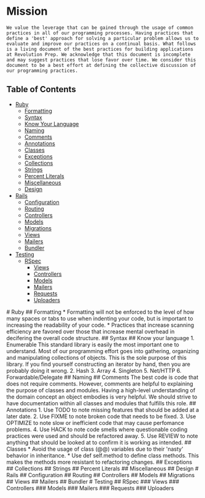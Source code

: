 # Mission

    We value the leverage that can be gained through the usage of common practices in all of our programming processes. Having practices that define a 'best' approach for solving a particular problem allows us to evaluate and improve our practices on a continual basis. What follows is a living document of the best practices for building applications at Revolution Prep. We acknowledge that this document is incomplete and may suggest practices that lose favor over time. We consider this document to be a best effort at defining the collective discussion of our programming practices.

## Table of Contents

* [Ruby](#ruby)
    * [Formatting](#formatting)
    * [Syntax](#syntax)
    * [Know Your Language](#language)
    * [Naming](#naming)
    * [Comments](#comments)
    * [Annotations](#annotations)
    * [Classes](#classes)
    * [Exceptions](#exceptions)
    * [Collections](#collections)
    * [Strings](#strings)
    * [Percent Literals](#literals)
    * [Miscellaneous](#misc)
    * [Design](#design)
* [Rails](#rails)
    * [Configuration](#configuration)
    * [Routing](#routing)
    * [Controllers](#controllers)
    * [Models](#models)
    * [Migrations](#migrations)
    * [Views](#views)
    * [Mailers](#mailers)
    * [Bundler](#bundler)
* [Testing](#testing)
    * [RSpec](#rspec)
        * [Views](#rspec-views)
        * [Controllers](#rspec-controllers)
        * [Models](#rspec-models)
        * [Mailers](#rspec-mailers)
        * [Requests](#rspec-requests)
        * [Uploaders](#rspec-uploaders)

<a name='ruby'>
# Ruby

<a name='formatting'>
## Formatting
    * Formatting will not be enforced to the level of how many spaces or tabs to use when indenting your code, but is important to increasing the readability of your code.
    * Practices that increase scanning efficiency are favored over those that increase mental overhead in decifering the overall code structure.

<a name='syntax'>
## Syntax
  
<a name='language'>
## Know your language
  1. Enumerable
    This standard library is easily the most important one to understand. Most of our programming effort goes
    into gathering, organizing and manipulating collections of objects. This is the sole purpose of this
    library. If you find yourself constructing an iterator by hand, then you are probably doing it wrong.
  2. Hash
  3. Array
  4. Singleton
  5. Net/HTTP
  6. Forwardable/Delegate

<a name='naming'>
## Naming

<a name='comments'>
## Comments
  The best code is code that does not require comments. However, comments are helpful to explaining the purpose
  of classes and modules. Having a high-level understanding of the domain concept an object embodies is very
  helpful. We should strive to have documentation within all classes and modules that fulfills this role.

<a name='annotations'>
## Annotations
  1. Use TODO to note missing features that should be added at a later date.
  2. Use FIXME to note broken code that needs to be fixed.
  3. Use OPTIMIZE to note slow or inefficient code that may cause perfomance problems.
  4. Use HACK to note code smells where questionable coding practices were used and should be refactored away.
  5. Use REVIEW to note anything that should be looked at to confirm it is working as intended.

<a name='classes'>
## Classes
  * Avoid the usage of class (@@) variables due to their 'nasty' behavior in inheritance.
  * Use def self.method to define class methods. This makes the methods more resistant to refactoring changes.

<a name='exceptions'>
## Exceptions

<a name='collections'>
## Collections

<a name='strings'>
## Strings

<a name='literals'>
## Percent Literals

<a name='miscellaneous'>
## Miscellaneous

<a name='design'>
## Design

<a name='rails'>
# Rails

<a name='configuration'>
## Configuration

<a name='routing'>
## Routing

<a name='controllers'>
## Controllers

<a name='models'>
## Models

<a name='migrations'>
## Migrations

<a name='views'>
## Views

<a name='mailers'>
## Mailers

<a name='bundler'>
## Bundler

<a name='testing'>
# Testing

<a name='rspec'>
## RSpec

<a name='rspec-views'>
### Views

<a name='rspec-controllers'>
### Controllers

<a name='respec-models'>
### Models

<a name='rspec-mailers'>
### Mailers

<a name='rspec-requests'>
### Requests

<a name='rspec-uploaders'>
### Uploaders


